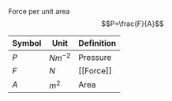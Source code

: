 Force per unit area
$$P=\frac{F}{A}$$

| Symbol | Unit      | Definition |
| ------ | --------- | ---------- |
| $P$    | $Nm^{-2}$ | Pressure   |
| $F$    | $N$       | [[Force]]  |
| $A$    | $m^{2}$   | Area       |
